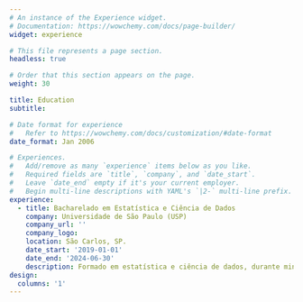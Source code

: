 ```yaml
---
# An instance of the Experience widget.
# Documentation: https://wowchemy.com/docs/page-builder/
widget: experience

# This file represents a page section.
headless: true

# Order that this section appears on the page.
weight: 30

title: Education
subtitle:

# Date format for experience
#   Refer to https://wowchemy.com/docs/customization/#date-format
date_format: Jan 2006

# Experiences.
#   Add/remove as many `experience` items below as you like.
#   Required fields are `title`, `company`, and `date_start`.
#   Leave `date_end` empty if it's your current employer.
#   Begin multi-line descriptions with YAML's `|2-` multi-line prefix.
experience:
  - title: Bacharelado em Estatística e Ciência de Dados
    company: Universidade de São Paulo (USP)
    company_url: ''
    company_logo: 
    location: São Carlos, SP.
    date_start: '2019-01-01'
    date_end: '2024-06-30'
    description: Formado em estatística e ciência de dados, durante minha graduação fiz diversos projetos pessoais para praticar minhas habilidades, estou sempre aberto a desafios e a aprender mais sobre estatística e tecnologia e conhecer novos caminhos.
design:
  columns: '1'
---
```

